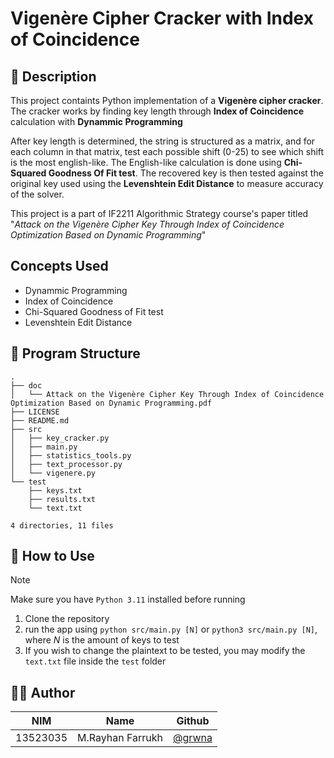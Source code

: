 # Vigenère Cipher Cracker with Index of Coincidence

## 📖 Description
This project containts Python implementation of a **Vigenère cipher cracker**. The cracker works by finding key length through **Index of Coincidence** calculation with **Dynammic Programming**

After key length is determined, the string is structured as a matrix, and for each column in that matrix,  test each possible shift (0-25) to see which shift is the most english-like. The English-like calculation is done using **Chi-Squared Goodness Of Fit test**. The recovered key is then tested against the original key used using the **Levenshtein Edit Distance** to measure accuracy of the solver.

This project is a part of IF2211 Algorithmic Strategy course's paper titled "*Attack on the Vigenère Cipher Key Through Index of Coincidence Optimization Based on Dynamic Programming*" 

## Concepts Used
- Dynammic Programming
- Index of Coincidence
- Chi-Squared Goodness of Fit test
- Levenshtein Edit Distance

## 📂 Program Structure
```
.
├── doc
│   └── Attack on the Vigenère Cipher Key Through Index of Coincidence Optimization Based on Dynamic Programming.pdf
├── LICENSE
├── README.md
├── src
│   ├── key_cracker.py
│   ├── main.py
│   ├── statistics_tools.py
│   ├── text_processor.py
│   └── vigenere.py
└── test
    ├── keys.txt
    ├── results.txt
    └── text.txt

4 directories, 11 files
```

## 🚀 How to Use
> [!note]
> Make sure you have `Python 3.11` installed before running

1. Clone the repository
2. run the app using  `python src/main.py [N]` or `python3 src/main.py [N]`, where *N* is the amount of keys to test
3. If you wish to change the plaintext to be tested, you may modify the `text.txt` file inside the `test` folder

## 🧑‍💻 Author
 | NIM | Name | Github |
 | --- | ---- | ------ |
 | 13523035 | M.Rayhan Farrukh | [@grwna](https://github.com/grwna) |

